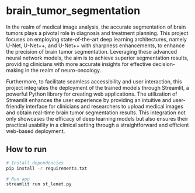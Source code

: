 # brain_tumor_segmentation

In the realm of medical image analysis, the accurate segmentation of brain tumors plays a pivotal role in diagnosis and treatment planning. This project focuses on employing state-of-the-art deep learning architectures, namely U-Net, U-Net++, and U-Net++ with sharpness enhancements, to enhance the precision of brain tumor segmentation. Leveraging these advanced neural network models, the aim is to achieve superior segmentation results, providing clinicians with more accurate insights for effective decision-making in the realm of neuro-oncology.

Furthermore, to facilitate seamless accessibility and user interaction, this project integrates the deployment of the trained models through Streamlit, a powerful Python library for creating web applications. The utilization of Streamlit enhances the user experience by providing an intuitive and user-friendly interface for clinicians and researchers to upload medical images and obtain real-time brain tumor segmentation results. This integration not only showcases the efficacy of deep learning models but also ensures their practical usability in a clinical setting through a straightforward and efficient web-based deployment.

## How to run

```bash
# Install dependencies
pip install -r requirements.txt

# Run app
streamlit run st_lenet.py
```
